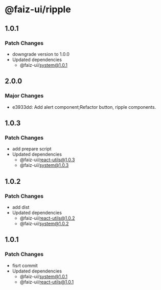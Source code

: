 # @faiz-ui/ripple

## 1.0.1

### Patch Changes

- downgrade version to 1.0.0
- Updated dependencies
  - @faiz-ui/system@1.0.1

## 2.0.0

### Major Changes

- e3933dd: Add alert component;Refactor button, ripple components.

## 1.0.3

### Patch Changes

- add prepare script
- Updated dependencies
  - @faiz-ui/react-utils@1.0.3
  - @faiz-ui/system@1.0.3

## 1.0.2

### Patch Changes

- add dist
- Updated dependencies
  - @faiz-ui/react-utils@1.0.2
  - @faiz-ui/system@1.0.2

## 1.0.1

### Patch Changes

- fisrt commit
- Updated dependencies
  - @faiz-ui/system@1.0.1
  - @faiz-ui/react-utils@1.0.1
